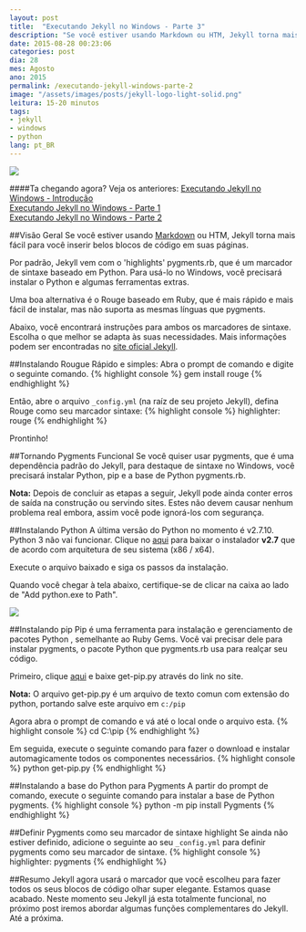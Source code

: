 ```yaml
---
layout: post
title:  "Executando Jekyll no Windows - Parte 3"
description: "Se você estiver usando Markdown ou HTM, Jekyll torna mais fácil para você inserir belos blocos de código em suas páginas.Por padrão, Jekyll vem com o ‘highlights’ pygments.rb, que é um marcador de sintaxe baseado em Python. Para usá-lo no Windows, você precisará instalar o Python e algumas ferramentas extras."
date: 2015-08-28 00:23:06
categories: post 
dia: 28
mes: Agosto
ano: 2015
permalink: /executando-jekyll-windows-parte-2
image: "/assets/images/posts/jekyll-logo-light-solid.png"
leitura: 15-20 minutos
tags:
- jekyll
- windows
- python
lang: pt_BR
---
```


<p class="thumbnaill-post-70">
	<img src="{{ site.url }}/assets/images/posts/jekyll-logo-light-solid.png"/>
</p> 
	
####Ta chegando agora? Veja os anteriores:
[Executando Jekyll no Windows - Introdução]({{site.url}}/executando-jekyll-windows-introducao/)
<br/>
[Executando Jekyll no Windows - Parte 1]({{site.url}}/executando-jekyll-windows-parte-1/)
<br/>
[Executando Jekyll no Windows - Parte 2]({{site.url}}/executando-jekyll-windows-parte-2/)


##Visão Geral
Se você estiver usando [Markdown](http://daringfireball.net/projects/markdown/) ou HTM, Jekyll torna mais fácil
para você inserir belos blocos de código em suas páginas.

Por padrão, Jekyll vem com o 'highlights' pygments.rb, que é um marcador de sintaxe baseado em Python. Para usá-lo no Windows, 
você precisará instalar o Python e algumas ferramentas extras.

Uma boa alternativa é o Rouge baseado em Ruby, que é mais rápido e mais fácil de instalar, 
mas não suporta as mesmas línguas que pygments.

Abaixo, você encontrará instruções para ambos os marcadores de sintaxe. Escolha o que melhor se adapta às suas necessidades. 
Mais informações podem ser encontradas no [site oficial Jekyll](http://jekyllrb.com/docs/templates/#code-snippet-highlighting).

##Instalando Rougue
Rápido e simples: Abra o prompt de comando e digite o seguinte comando.
{% highlight console %}
gem install rouge
{% endhighlight %}

Então, abre o arquivo `_config.yml` (na raíz de seu projeto Jekyll), defina Rouge como seu marcador sintaxe:
{% highlight console %}
highlighter: rouge
{% endhighlight %}

Prontinho!

##Tornando Pygments Funcional
Se você quiser usar pygments, que é uma dependência padrão do Jekyll, para destaque de sintaxe no Windows, você precisará 
instalar Python, pip e a base de Python pygments.rb.

**Nota:** Depois de concluir as etapas a seguir, Jekyll pode ainda conter erros de saída na construção ou servindo sites. 
Estes não devem causar nenhum problema real embora, assim você pode ignorá-los com segurança.

##Instalando Python
A última versão do Python no momento é v2.7.10. Python 3 não vai funcionar.
Clique no [aqui](https://www.python.org/downloads/) para baixar o instalador **v2.7** que de acordo com arquitetura de seu sistema (x86 / x64).

Execute o arquivo baixado e siga os passos da instalação.

Quando você chegar à tela abaixo, certifique-se de clicar na caixa ao lado de "Add python.exe to Path".

<p class="thumbnaill-post-70">
	<img src="{{ site.url }}/assets/images/posts/python-path.png"/>
</p> 

##Instalando pip
Pip é uma ferramenta para instalação e gerenciamento de pacotes Python , semelhante ao Ruby Gems. Você vai precisar dele para instalar pygments, 
o pacote Python que pygments.rb usa para realçar seu código.

Primeiro, clique [aqui](https://pip.pypa.io/en/latest/installing.html) e baixe get-pip.py através do link no site.

**Nota:** O arquivo get-pip.py é um arquivo de texto comun com extensão do python, portando salve este arquivo em `c:/pip`

Agora abra o prompt de comando e vá até o local onde o arquivo esta.
{% highlight console %}
cd C:\pip
{% endhighlight %}

Em seguida, execute o seguinte comando para fazer o download e instalar automagicamente todos os componentes necessários.
{% highlight console %}
python get-pip.py
{% endhighlight %}

##Instalando a base do Python para Pygments
A partir do prompt de comando, execute o seguinte comando para instalar a base de Python pygments.
{% highlight console %}
python -m pip install Pygments
{% endhighlight %}

##Definir Pygments como seu marcador de sintaxe highlight
Se ainda não estiver definido, adicione o seguinte ao seu `_config.yml` para definir pygments como seu marcador de sintaxe.
{% highlight console %}
highlighter: pygments
{% endhighlight %}

##Resumo
Jekyll agora usará o marcador que você escolheu para fazer todos os seus blocos de código olhar super elegante. Estamos quase acabado.
Neste momento seu Jekyll já esta totalmente funcional, no próximo post iremos abordar algumas funções complementares do Jekyll.
Até a próxima.